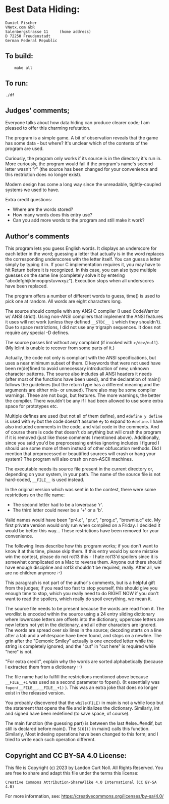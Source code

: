 # Best Data Hiding:

    Daniel Fischer
    VNetx.com GbR
    Salenbergstrasse 11		(home address)
    D 72250 Freudenstadt
    German Federal Republic

## To build:

        make all

## To run:

	./df

## Judges' comments;

Everyone talks about how data hiding can produce clearer code; I am
pleased to offer this charming refutation.

The program is a simple game.  A bit of observation reveals that the
game has some data - but where?  It's unclear which of the contents of
the program are used.

Curiously, the program only works if its source is in the directory
it's run in.  More curiously, the program would fail if the program's
name's second letter wasn't "r" (the source has been changed for your
convenience and this restriction does no longer exist).

Modern design has come a long way since the unreadable, tightly-coupled
systems we used to have.

Extra credit questions:

- Where are the words stored?
- How many words does this entry use?
- Can you add more words to the program and still make it work?

## Author's comments

This program lets you guess English words. It displays an underscore
for each letter in the word; guessing a letter that actually is in
the word replaces the corresponding underscores with the letter
itself. You can guess a letter simply by typing it in. If your C
implementation requires it, you may have to hit Return before it
is recognized.  In this case, you can also type multiple guesses
on the same line (completely solve it by entering
"abcdefghijklmnopqrstuvwxyz"). Execution stops when all underscores
have been replaced.

The program offers a number of different words to guess, time() is
used to pick one at random. All words are eight characters long.

The source should compile with any ANSI C compiler (I used CodeWarrior
w/ ANSI strict).  Using non-ANSI compilers that implement the ANSI
features it uses will not work (unless they defined `__STDC__ 1`
which they shouldn't). Due to space restrictions, I did not use
any trigraph sequences.  It does not require any special -D defines.

The source passes lint without any complaint (if invoked with
`>/dev/null`). (My lclint is unable to recover from some parts of it.)

Actually, the code not only is compliant with the ANSI specifications,
but uses a near minimum subset of them. C keywords that were not
used have been re(de)fined to avoid unnecessary introduction of
new, unknown character patterns. The source also includes all ANSI
headers it needs (after most of the functions have been used), and
the declaration of main() follows the guidelines (but the return
type has a different meaning and the arguments are either mis- or
unused). There also may be some compiler warnings. These are not
bugs, but features. The more warnings, the better the compiler.
There wouldn't be any if I had been allowed to use some extra space
for prototypes etc.

Multiple defines are used (but not all of them define), and `#define
y define` is used with `#y` but the code doesn't assume `#y` to expand
to `#define`. I have also included comments in the code, and vital
code in the comments. And of course there is code that doesn't do
anything but will crash the program if it is removed (just like
those comments I mentioned above). Additionally, since you said
you'd be preprocessing entries ignoring includes I figured I should
use some more of them instead of other obfuscation methods.  Did
I mention that preprocessed or beautified sources will crash or
hang your system? The program will also crash on non-ASCII machines.

The executable needs its source file present in the current directory
or, depending on your system, in your path. The name of the source
file is not hard-coded, `__FILE__` is used instead.

In the original version which was sent in to the contest, there were
some restrictions on the file name:

- The second letter had to be a lowercase 'r'.
- The third letter could never be a '+' or a 'b'.

Valid names would have been "pr4.c", "pr.c", "prog.c", "brownie.c" etc.
My first private version would only run when compiled on a Friday.
I decided it would be better this way...
These restrictions have been removed for your convenience.

The following lines describe how this program works; if you don't
want to know it at this time, please skip them. If this entry would
by some mistake win the contest, please do not rot13 this - I hate
rot13'd spoilers since it is somewhat complicated on a Mac to
reverse them. Anyone out there should have enough discipline and
rot13 shouldn't be required, really. After all, we are no children
anymore :-)

This paragraph is not part of the author's comments, but is a helpful
gift from the judges; if you read too fast to stop yourself, this should
give you enough time to stop, which you really need to do RIGHT NOW if
you don't want to read the spoilers, which really do spoil everything,
we mean it.

The source file needs to be present because the words are read from
it. The wordlist is encoded within the source using a 24 entry
sliding dictionary where lowercase letters are offsets into the
dictionary, uppercase letters are new letters not yet in the
dictionary, and all other characters are ignored. The words are
spread over six lines in the source; decoding starts on a line
after a tab and a whitespace have been found, and stops on a newline.
The grin after the "Demonic Smiley" actually is one encoded letter
while the string is completely ignored; and the "cut" in "cut here"
is required while "here" is not.

"For extra credit", explain why the words are sorted alphabetically
(because I extracted them from a dictionary :-)

The file name had to fulfill the restrictions mentioned above
because `__FILE__+1` was used as a second parameter to fopen(). (It
essentially was `fopen(__FILE__,__FILE__+1)` ). This was an extra joke
that does no longer exist in the released version.

You probably discovered that the `while(FILE)` in main is not a while loop
but the statement that opens the file and initializes the dictionary.
Similarly, int and signed have been redefined (to save space, of
course).

The main function (the guessing part) is between the last #else..#endif,
but still is declared before main(). The `5[O]()` in main() calls
this function.  Similarly, Most indexing operations have been
changed to this form; and I tried to write each such operation
different.

## Copyright and CC BY-SA 4.0 License:

This file is Copyright (c) 2023 by Landon Curt Noll.  All Rights Reserved.
You are free to share and adapt this file under the terms this license:

    Creative Commons Attribution-ShareAlike 4.0 International (CC BY-SA 4.0)

For more information, see: https://creativecommons.org/licenses/by-sa/4.0/
